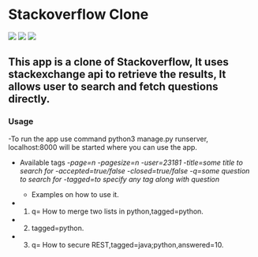 # Stackoverflow Clone
<img src="https://img.shields.io/badge/Maintained-Yes-green"> <img src="https://img.shields.io/github/issues/garchaaman19/Stack_overflow_app"> <img src="https://img.shields.io/badge/Technology-Django-brightgreen">

## This app is a clone of Stackoverflow, It uses stackexchange api to retrieve the results, It allows user to search and fetch questions directly.

### Usage
-To run the app use command python3 manage.py runserver, localhost:8000 will be started where you can use the app.

- Available tags 
  -*page=n*
  -*pagesize=n*
  -*user=23181*
  -*title=some title to search for*
  -*accepted=true/false*
  -*closed=true/false*
  -*q=some question to search for*
  -*tagged=to specify any tag along with question*
  
  - Examples on how to use it.
- 1. q= How to merge two lists in python,tagged=python.
- 2. tagged=python.
- 3. q= How to secure REST,tagged=java;python,answered=10.


